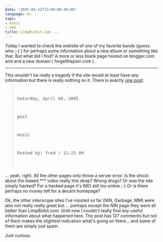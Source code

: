 ```yaml
---
date: '2005-04-12T12:00:00-00:00'
language: en
tags:
- music
- web
title: LimpBizkit.com ...
---
```



<img src="http://www.zerokspot.com/gallery/image.php?id=59&action=viewthumb" class="left" alt=""/>Today I wanted to check the website of one of my favorite bands (guess who ;-) ) for perhaps some information about a new album or something like that. But what did I find? A more or less blank page hosted on blogger.com and and a new domain ( forgetthepain.com ).

-------------------------------



This wouldn't be really a tragedy if the site would at least have <em>any</em> information but there is really nothing on it. There is exactly <a href="http://www.forgetthepain.com/limpbizkit/2005/04/post.html">one post</a>:



<blockquote cite="http://www.forgetthepain.com/limpbizkit/2005/04/post.html"><pre>

Saturday, April 09, 2005

post

music

Posted by: fred / 11:25 AM

</pre></blockquote>



... yeah, right. All the other pages only throw a server error. Is the shock about the leaked *** video really this deep? Wrong drugs? Or was the site simply hacked? For a hacked page it's IMO still too online ;-) Or is there perhaps no money left for a decent homepage? 



Ok, the other interscope sites I've visisted so far (NIN, Garbage, MM) were also not really really great but ... perhaps except the NIN page they were all better than LimpBizkit.com. Until now I couldn't really find any useful information about what happened here. The post has 127 comments but not of them makes the slightest indication what's going on there... and some of them are simply just spam.



Just curious.